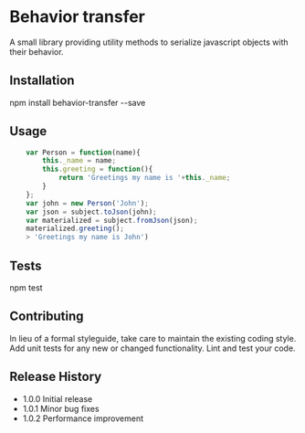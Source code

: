 Behavior transfer
=========

A small library providing utility methods to serialize javascript objects with their behavior.

## Installation

  npm install behavior-transfer --save

## Usage

```javascript
    var Person = function(name){ 
    	this._name = name;
    	this.greeting = function(){ 
    		return 'Greetings my name is '+this._name; 
    	} 
    };
    var john = new Person('John');
    var json = subject.toJson(john);
    var materialized = subject.fromJson(json);
    materialized.greeting();
	> 'Greetings my name is John')
```
## Tests

  npm test

## Contributing

In lieu of a formal styleguide, take care to maintain the existing coding style.
Add unit tests for any new or changed functionality. Lint and test your code.

## Release History

* 1.0.0 Initial release
* 1.0.1 Minor bug fixes
* 1.0.2 Performance improvement
